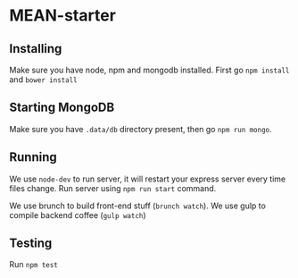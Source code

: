 MEAN-starter
============

## Installing
Make sure you have node, npm and mongodb installed.
First go `npm install` and `bower install`

## Starting MongoDB
Make sure you have `.data/db` directory present, then go `npm run mongo`.

## Running
We use `node-dev` to run server, it will restart your express server every time files change. Run server using `npm run start` command. 

We use brunch to build front-end stuff (`brunch watch`).
We use gulp to compile backend coffee (`gulp watch`)

## Testing
Run `npm test`